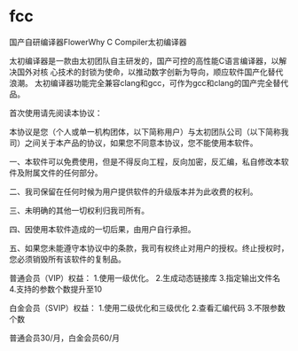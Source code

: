 # fcc
国产自研编译器FlowerWhy C Compiler太初编译器

太初编译器是一款由太初团队自主研发的，国产可控的高性能C语言编译器，以解决国外对核 心技术的封锁为使命，以推动数字创新为导向，顺应软件国产化替代浪潮。
太初编译器功能完全兼容clang和gcc，可作为gcc和clang的国产完全替代品。

首次使用请先阅读本协议：

本协议是您（个人或单一机构团体，以下简称用户）与太初团队公司（以下简称我司）之间关于本产品的协议，如果您不同意本协议，您不能使用本软件。

一、本软件可以免费使用，但是不得反向工程，反向加密，反汇编，私自修改本软件及附属文件的任何部分。

二、我司保留在任何时候为用户提供软件的升级版本并为此收费的权利。

三、未明确的其他一切权利归我司所有。

四、因使用本软件造成的一切后果，由用户自行承担。

五、如果您未能遵守本协议中的条款，我司有权终止对用户的授权。终止授权时，您必须销毁所有该软件的复制品。

普通会员（VIP）权益：
1.使用一级优化。
2.生成动态链接库
3.指定输出文件名
4.支持的参数个数提升至10

白金会员（SVIP）权益：
1.使用二级优化和三级优化
2.查看汇编代码
3.不限参数个数

普通会员30/月，白金会员60/月

